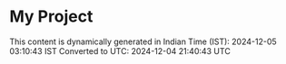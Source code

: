 # My Project

This content is dynamically generated in Indian Time (IST): 2024-12-05 03:10:43 IST
Converted to UTC: 2024-12-04 21:40:43 UTC
